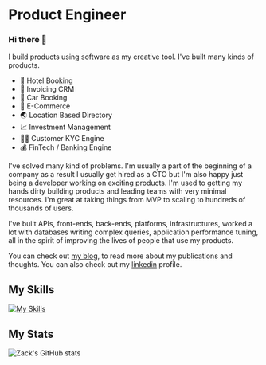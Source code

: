 
# Product Engineer 

### Hi there 👋

I build products using software as my creative tool. I've built many kinds of products.

+ 🏨 Hotel Booking
+ 🧾 Invoicing CRM
+ 🚗 Car Booking
+ 🛒 E-Commerce
+ 🌏 Location Based Directory
+ 📈 Investment Management
+ 🦹‍♂️ Customer KYC Engine
+ 💰 FinTech / Banking Engine

I've solved many kind of problems. I'm usually a part of the beginning of a company as a result I usually get hired as a CTO but I'm also happy just being a developer working on exciting products. I'm used to getting my hands dirty building products and leading teams with very minimal resources. I'm great at taking things from MVP to scaling to hundreds of thousands of users.

I've built APIs, front-ends, back-ends, platforms, infrastructures, worked a lot with databases writing complex queries, application performance tuning, all in the spirit of improving the lives of people that use my products.

You can check out [my blog](https://www.zacksiri.com), to read more about my publications and thoughts. You can also check out my [linkedin](https://www.linkedin.com/in/zacksiri/) profile.

## My Skills

[![My Skills](https://skillicons.dev/icons?i=js,typescript,react,astro,tailwind,html,css,rails,ruby,elixir,postgres)](https://skillicons.dev)

## My Stats

![Zack's GitHub stats](https://github-readme-stats.vercel.app/api?username=zacksiri&show_icons=true&theme=synthwave&hide_border=true)


<!--
**zacksiri/zacksiri** is a ✨ _special_ ✨ repository because its `README.md` (this file) appears on your GitHub profile.

Here are some ideas to get you started:

- 🔭 I’m currently working on ...
- 🌱 I’m currently learning ...
- 👯 I’m looking to collaborate on ...
- 🤔 I’m looking for help with ...
- 💬 Ask me about ...
- 📫 How to reach me: ...
- 😄 Pronouns: ...
- ⚡ Fun fact: ...
-->
